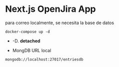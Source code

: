 # Next.js OpenJira App

para correo localmente, se necesita la base de datos

```
docker-compose up -d
```

- -D. **detached**

* MongDB URL local

```
mongodb://localhost:27017/entriesdb
```
